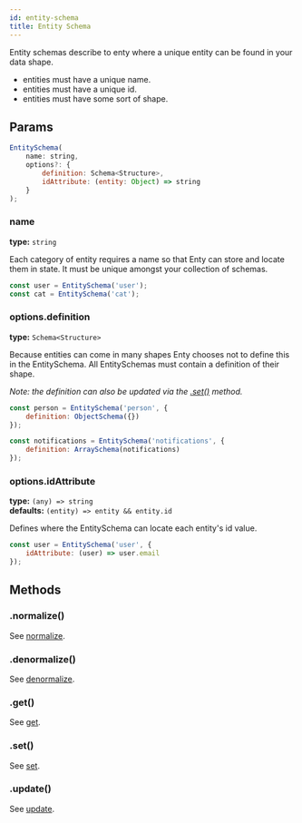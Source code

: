 ```yaml
---
id: entity-schema
title: Entity Schema
---
```


Entity schemas describe to enty where a unique entity can be found in your data shape.

* entities must have a unique name.
* entities must have a unique id.
* entities must have some sort of shape.


## Params

```js
EntitySchema(
    name: string,
    options?: {
        definition: Schema<Structure>,
        idAttribute: (entity: Object) => string
    }
);
```

### name 
**type:** `string`  

Each category of entity requires a name so that Enty can store and locate them in state.
It must be unique amongst your collection of schemas. 

```js
const user = EntitySchema('user');
const cat = EntitySchema('cat');
```


### options.definition 
**type:** `Schema<Structure>`  

Because entities can come in many shapes Enty chooses not to define this in the EntitySchema.
All EntitySchemas must contain a definition of their shape.  

_Note: the definition can also be updated via the [.set()](./all-schemas#set) method._

```js
const person = EntitySchema('person', {
    definition: ObjectSchema({})
});

const notifications = EntitySchema('notifications', {
    definition: ArraySchema(notifications)
});
```

### options.idAttribute
**type:** `(any) => string`  
**defaults:** `(entity) => entity && entity.id`

Defines where the EntitySchema can locate each entity's id value.

```js
const user = EntitySchema('user', {
    idAttribute: (user) => user.email
});
```


## Methods

### .normalize()
See [normalize](./all-schemas#normalize).

### .denormalize()
See [denormalize](./all-schemas#denormalize).

### .get()
See [get](./all-schemas#get).

### .set()
See [set].

### .update()
See [update](./all-schemas#update).


[set]: ./all-schemas#set
